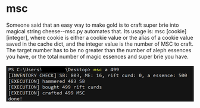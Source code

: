 # msc
Someone said that an easy way to make gold is to craft super brie into magical string cheese--msc.py automates that. Its usage is: msc [cookie] [integer], where cookie is either a cookie value or the alias of a cookie value saved in the cache dict, and the integer value is the number of MSC to craft. The target number has to be no greater than the number of aleph essences you have, or the total number of magic essences and super brie you have.
<br><br>
![msc-example](../img/msc-example.png)
